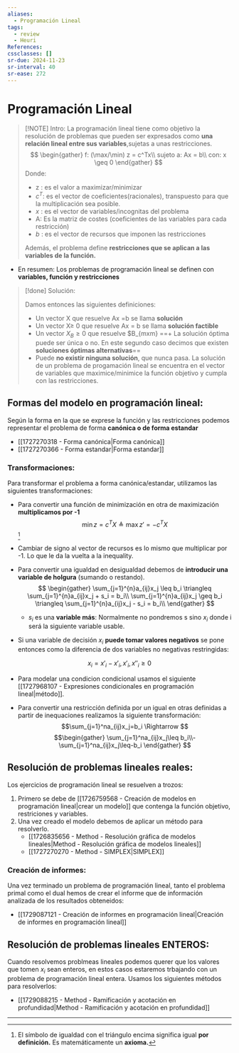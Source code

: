 ```yaml
---
aliases:
  - Programación Lineal
tags:
  - review
  - Heuri
References: 
cssclasses: []
sr-due: 2024-11-23
sr-interval: 40
sr-ease: 272
---
```

# Programación Lineal

> [!NOTE] Intro:
> La programación lineal tiene como objetivo la resolución de problemas que pueden ser expresados como **una relación lineal entre sus variables**,sujetas a unas restricciones. 
> $$
> \begin{gather}
> f: (\max/\min) z = c^Tx\\
> sujeto a: Ax = b\\ 
> con: x \geq 0
\end{gather}
> $$
> Donde: 
> + z : es el valor a maximizar/minimizar
> + $c^T$: es el vector de coeficientes(racionales), transpuesto para que la multiplicación sea posible.
> + $x$ : es el vector de variables/incognitas del problema
> + A: Es la matriz de costes (coeficientes de las variables para cada restricción)
> + $b$ : es el vector de recursos que imponen las restricciones
>
>Además, el problema define **restricciones que se aplican a las variables de la función.**

+ En resumen: Los problemas de programación lineal se definen con **variables, función y restricciones**


> [!done] Solución:
> 
> Damos entonces las siguientes definiciones:
> + Un vector X que resuelve Ax =b se llama **solución**
> + Un vector X≥ 0 que resuelve Ax = b se llama **solución factible**
> + Un vector $X_B \geq 0$ que resuelve $B_{mxm}
> ==+ La solución óptima puede ser única o no. En este segundo caso decimos que existen **soluciones óptimas alternativas**==
> + Puede **no existir ninguna solución**, que nunca pasa. 
> La solución de un problema de progamación lineal se encuentra en el vector de variables que maximice/minimice la función objetivo y cumpla con las restricciones.

## Formas del modelo en programación lineal:
Según la forma en la que se exprese la función y las restricciones podemos representar el problema de forma **canónica o de forma estandar**
+ [[1727270318 - Forma canónica|Forma canónica]]
+ [[1727270366 - Forma estandar|Forma estandar]]

### Transformaciones:
Para transformar el problema a forma canónica/estandar, utilizamos las siguientes transformaciones:

+ Para convertir una función de minimización en otra de maximización **multiplicamos por -1**
$$
\min z = c^TX \triangleq \max z' = -c^TX
$$[^1]


+ Cambiar de signo al vector de recursos es lo mismo que multiplicar por -1. Lo que le da la vuelta a la inequality.
+ Para convertir una igualdad en desigualdad debemos de **introducir una variable de holgura** (sumando o restando).
$$
\begin{gather}
\sum_{j=1}^{n}a_{ij}x_j \leq b_i  \triangleq \sum_{j=1}^{n}a_{ij}x_j + s_i = b_i\\
\sum_{j=1}^{n}a_{ij}x_j \geq b_i  \triangleq \sum_{j=1}^{n}a_{ij}x_j - s_i = b_i\\
\end{gather}
$$
	+ $s_i$ es una **variable más**: Normalmente no pondremos s sino $x_i$ donde i será la siguiente variable usable. 

+ Si una variable de decisión $x_i$ **puede tomar valores negativos** se pone entonces como la diferencia de dos variables no negativas restringidas: 

$$
x_i = x'_i − x'_i , x'_i , x ''_i ≥ 0
$$
+ Para modelar una condicion condicional usamos el siguiente [[1727968107 - Expresiones condicionales en programación lineal|método]].

+ Para convertir una restricción definida por un igual en otras definidas a partir de inequaciones realizamos la siguiente transformación:
  $$\sum_{j=1}^na_{ij}x_j=b_i \Rightarrow $$
  $$\begin{gather}
\sum_{j=1}^na_{ij}x_j\leq b_i\\-\sum_{j=1}^na_{ij}x_j\leq-b_i
\end{gather}
$$

  
## Resolución de problemas lineales reales: 
Los ejercicios de programación lineal se resuelven a trozos:
1. Primero se debe de [[1726759568 - Creación de modelos en programación lineal|crear un modelo]] que contenga la función objetivo, restriciones y variables. 
2. Una vez creado el modelo debemos de aplicar un método para resolverlo. 
	+ [[1726835656 - Method - Resolución gráfica de modelos lineales|Method - Resolución gráfica de modelos lineales]]
	+ [[1727270270 - Method - SIMPLEX|SIMPLEX]]

### Creación de informes: 
Una vez terminado un problema de programación lineal, tanto el problema primal como el dual hemos de crear el informe que de información analizada de los resultados obteneidos: 
+ [[1729087121 - Creación de informes en programación lineal|Creación de informes en programación lineal]]

## Resolución de problemas lineales ENTEROS:
Cuando resolvemos problmeas lineales podemos querer que los valores que tomen $x_i$ sean enteros, en estos casos estaremos trbajando con un problema de programación lineal entera. Usamos los siguientes métodos para resolverlos: 
+ [[1729088215 - Method - Ramificación y acotación en profundidad|Method - Ramificación y acotación en profundidad]]
******
[^1]: El símbolo de igualdad con el triángulo encima significa igual **por definición.** Es matemáticamente un **axioma.**